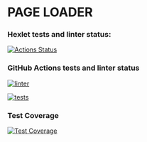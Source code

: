 # PAGE LOADER

### Hexlet tests and linter status:
[![Actions Status](https://github.com/bugaga427/python-project-lvl3/workflows/hexlet-check/badge.svg)](https://github.com/bugaga427/python-project-lvl3/actions)

### GitHub Actions tests and linter status
[![linter](https://github.com/bugaga427/python-project-lvl3/actions/workflows/linter.yml/badge.svg)](https://github.com/bugaga427/python-project-lvl3/actions/workflows/linter.yml)

[![tests](https://github.com/bugaga427/python-project-lvl3/actions/workflows/tests.yml/badge.svg)](https://github.com/bugaga427/python-project-lvl3/actions/workflows/tests.yml)

### Test Coverage
[![Test Coverage](https://api.codeclimate.com/v1/badges/6a60973876c575267cf0/test_coverage)](https://codeclimate.com/github/bugaga427/python-project-lvl3/test_coverage)